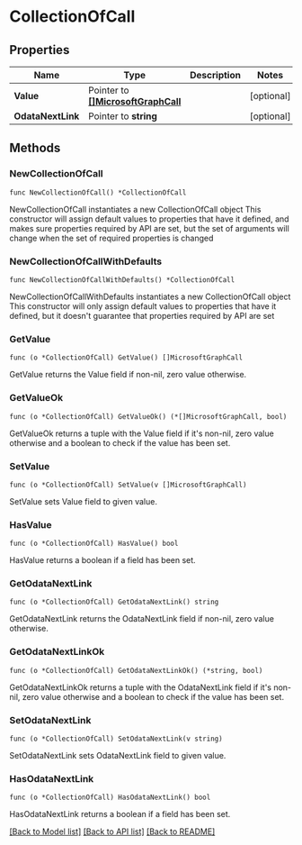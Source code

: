 # CollectionOfCall

## Properties

Name | Type | Description | Notes
------------ | ------------- | ------------- | -------------
**Value** | Pointer to [**[]MicrosoftGraphCall**](MicrosoftGraphCall.md) |  | [optional] 
**OdataNextLink** | Pointer to **string** |  | [optional] 

## Methods

### NewCollectionOfCall

`func NewCollectionOfCall() *CollectionOfCall`

NewCollectionOfCall instantiates a new CollectionOfCall object
This constructor will assign default values to properties that have it defined,
and makes sure properties required by API are set, but the set of arguments
will change when the set of required properties is changed

### NewCollectionOfCallWithDefaults

`func NewCollectionOfCallWithDefaults() *CollectionOfCall`

NewCollectionOfCallWithDefaults instantiates a new CollectionOfCall object
This constructor will only assign default values to properties that have it defined,
but it doesn't guarantee that properties required by API are set

### GetValue

`func (o *CollectionOfCall) GetValue() []MicrosoftGraphCall`

GetValue returns the Value field if non-nil, zero value otherwise.

### GetValueOk

`func (o *CollectionOfCall) GetValueOk() (*[]MicrosoftGraphCall, bool)`

GetValueOk returns a tuple with the Value field if it's non-nil, zero value otherwise
and a boolean to check if the value has been set.

### SetValue

`func (o *CollectionOfCall) SetValue(v []MicrosoftGraphCall)`

SetValue sets Value field to given value.

### HasValue

`func (o *CollectionOfCall) HasValue() bool`

HasValue returns a boolean if a field has been set.

### GetOdataNextLink

`func (o *CollectionOfCall) GetOdataNextLink() string`

GetOdataNextLink returns the OdataNextLink field if non-nil, zero value otherwise.

### GetOdataNextLinkOk

`func (o *CollectionOfCall) GetOdataNextLinkOk() (*string, bool)`

GetOdataNextLinkOk returns a tuple with the OdataNextLink field if it's non-nil, zero value otherwise
and a boolean to check if the value has been set.

### SetOdataNextLink

`func (o *CollectionOfCall) SetOdataNextLink(v string)`

SetOdataNextLink sets OdataNextLink field to given value.

### HasOdataNextLink

`func (o *CollectionOfCall) HasOdataNextLink() bool`

HasOdataNextLink returns a boolean if a field has been set.


[[Back to Model list]](../README.md#documentation-for-models) [[Back to API list]](../README.md#documentation-for-api-endpoints) [[Back to README]](../README.md)


